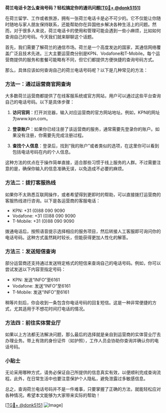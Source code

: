 **荷兰电话卡怎么查询号码？轻松搞定你的通讯问题[[TG💪+ @donk5151](https://t.me/s/donk5151)]**

在荷兰留学、工作或者旅游，拥有一张荷兰电话卡是必不可少的。它不仅能让你随时随地与家人朋友保持联系，还能帮助你在异国他乡解决各种生活上的问题。然而，对于很多人来说，荷兰电话卡的使用和管理可能会遇到一些小麻烦，比如如何查询自己的号码。今天我们就来聊聊这个话题。

首先，我们需要了解荷兰的通信市场。荷兰是一个高度发达的国家，其通信网络覆盖广泛且技术先进。三大主要运营商分别是KPN、Vodafone和T-Mobile。每个运营商提供的服务和套餐可能略有不同，但它们都提供方便快捷的查询号码方式。

那么，具体应该如何查询自己的荷兰电话号码呢？以下是几种常见的方法：

### 方法一：通过运营商官网查询

大多数荷兰运营商都提供了在线客服系统或官方网站，用户可以通过这些平台查询自己的电话号码。以下是具体步骤：

1. **访问官网**：打开浏览器，输入对应运营商的官方网站地址。例如，KPN的网址为www.kpn.com。
   
2. **登录账户**：如果你已经注册了该运营商的服务，通常需要先登录你的账户。如果没有注册，你需要先完成注册过程。

3. **查找个人信息**：登录后，找到“我的账户”或者类似的选项，在这里你可以看到包括电话号码在内的个人信息。

这种方法的优点在于操作简单直接，适合那些习惯于线上服务的人群。不过需要注意的是，确保你输入的信息准确无误，以免造成不必要的麻烦。

### 方法二：拨打客服热线

如果你不太熟悉互联网操作，或者希望得到更即时的帮助，可以直接拨打运营商的客服热线进行咨询。以下是各运营商的客服电话：

- KPN: +31 (0)88 090 9090
- Vodafone: +31 (0)88 090 9090
- T-Mobile: +31 (0)88 090 9090

拨通电话后，按照语音提示选择相应的服务项目，然后转接人工客服即可询问你的电话号码。这种方式虽然耗时较长，但能获得更加人性化的解答。

### 方法三：发送短信查询

部分运营商还支持通过发送特定格式的短信来查询自己的电话号码。例如，你可以尝试发送以下内容至指定号码：

- KPN: 发送“INFO”至6161
- Vodafone: 发送“INFO”至6161
- T-Mobile: 发送“INFO”至6161

稍等片刻后，你会收到一条包含你电话号码的回复短信。这是一种非常便捷的方式，尤其适用于不想花时间打电话的情况。

### 方法四：前往实体营业厅

如果以上方法都无法解决问题，那么最后的选择就是亲自到运营商的实体营业厅去办理业务。带上有效的身份证件（如护照），工作人员会协助你查询并确认你的电话号码。

### 小贴士

无论采用哪种方式，请务必保证自己所提供的信息真实有效，以便顺利完成查询流程。此外，在日常生活中也要注意保护个人隐私，避免泄露过多敏感信息。

总之，查询荷兰电话号码并不是一件难事，只要掌握了正确的方法，就能轻松应对各种情况。希望本文能够为大家带来实际的帮助！

[[TG💪+ @donk5151](https://t.me/s/donk5151) ![Image](https://i.postimg.cc/rwNCRYN7/Snipaste-2025-04-30-17-27-05.png)]